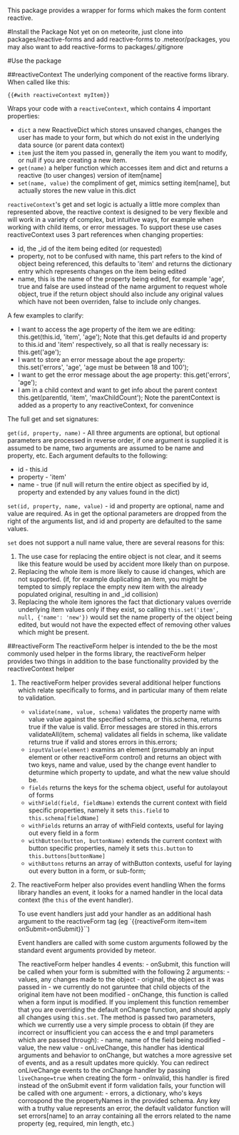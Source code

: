 This package provides a wrapper for forms which makes the form content reactive.

#Install the Package
Not yet on on meteorite, just clone into packages/reactive-forms and add reactive-forms to .meteor/packages, you may also want to add reactive-forms to packages/.gitignore

#Use the package

##reactiveContext
The underlying component of the reactive forms library. When called like this:

	{{#with reactiveContext myItem}}

Wraps your code with a `reactiveContext`, which contains 4 important properties:
 - `dict` a new ReactiveDict which stores unsaved changes, changes the user has made to your form, but which do not exist in the underlying data source (or parent data context)
 - `item` just the item you passed in, generally the item you want to modify, or null if you are creating a new item.
 - `get(name)` a helper function which accesses item and dict and returns a reactive (to user changes) version of item[name]
 - `set(name, value)` the compliment of get, mimics setting item[name], but actually stores the new value in this.dict

`reactiveContext`'s get and set logic is actually a little more complex than represented above, the reactive context is designed to be very flexible and will work in a variety of complex, but intuitive ways, for example when working with child items, or error messages. To support these use cases reactiveContext uses 3 part references when changing properties:
 - id, the _id of the item being edited (or requested)
 - property, not to be confused with name, this part refers to the kind of object being referenced, this defaults to 'item' and returns the dictionary entry which represents changes on the item being edited
 - name, this is the name of the property being edited, for example 'age', true and false are used instead of the name argument to request whole object, true if the return object should also include any original values which have not been overriden, false to include only changes.

A few examples to clarify:

 - I want to access the age property of the item we are editing:
        this.get(this.id, 'item', 'age');
   Note that this.get defaults id and property to this.id and 'item' respectively, so all that is really necessary is:
        this.get('age');
 - I want to store an error message about the age property:
        this.set('errors', 'age', 'age must be between 18 and 100');
 - I want to get the error message about the age property:
        this.get('errors', 'age');
 - I am in a child context and want to get info about the parent context
        this.get(parentId, 'item', 'maxChildCount');
   Note the parentContext is added as a property to any reactiveContext, for convenince

The full get and set signatures:

`get(id, property, name)` - All three arguments are optional, but optional parameters are processed in reverse order, if one argument is supplied it is assumed to be name, two arguments are assumed to be name and property, etc. Each argument defaults to the following:
 - id - this.id
 - property - 'item'
 - name - true (if null will return the entire object as specified by id, property and extended by any values found in the dict)

`set(id, property, name, value)` - id and property are optional, name and value are required. As in get the optional parameters are dropped from the right of the arguments list, and id and property are defaulted to the same values.

`set` does not support a null name value, there are several reasons for this:
 1. The use case for replacing the entire object is not clear, and it seems like this feature would be used by accident more likely than on purpose.
 2. Replacing the whole item is more likely to cause id changes, which are not supported. (if, for example duplicating an item, you might be tempted to simply replace the empty new item with the already populated original, resulting in and _id collision)
 3. Replacing the whole item ignores the fact that dictionary values override underlying item values only if they exist, so calling `this.set('item', null, {'name': 'new'})` would set the name property of the object being edited, but would not have the expected effect of removing other values which might be present.

##reactiveForm
The reactiveForm helper is intended to the be the most commonly used helper in the forms library, the reactiveForm helper provides two things in addition to the base functionality provided by the reactiveContext helper
 1. The reactiveForm helper provides several additional helper functions which relate specifically to forms, and in particular many of them relate to validation.
    - `validate(name, value, schema)` validates the property name with value value against the specified schema, or this.schema, returns true if the value is valid. Error messages are stored in this.errors
    validateAll(item, schema) validates all fields in schema, like validate returns true if valid and stores errors in this.errors;
    - `inputValue(element)` examins an element (presumably an input element or other reactiveForm control) and returns an object with two keys, name and value, used by the change event handler to deturmine which property to update, and what the new value should be.
    - `fields` returns the keys for the schema object, useful for autolayout of forms
    - `withField(field, fieldName)` extends the current context with field specific properties, namely it sets `this.field` to `this.schema[fieldName]`
    - `withFields` returns an array of withField contexts, useful for laying out every field in a form
    - `withButton(button, buttonName)` extends the current context with button specific properties, namely it sets `this.button` to `this.buttons[buttonName]`
    - `withButtons` returns an array of withButton contexts, useful for laying out every button in a form, or sub-form;

 2. The reactiveForm helper also provides event handling
    When the forms library handles an event, it looks for a named handler in the local data context (the `this` of the event handler).

    To use event handlers just add your handler as an additional hash argument to the reactiveForm tag (eg `{{reactiveForm item=item onSubmit=onSubmit}}``)

    Event handlers are called with some custom arguments followed by the standard event arguments provided by meteor.

    The reactiveForm helper handles 4 events:
        - onSubmit, this function will be called when your form is submitted with the following 2 arguments:
           - values, any changes made to the object
           - original, the object as it was passed in - we currently do not garuntee that child objects of the original item have not been modified
        - onChange, this function is called when a form input is modified. If you implement this function remember that you are overriding the default onChange function, and should apply all changes using `this.set`. The method is passed two parameters, which we currently use a very simple process to obtain (if they are incorrect or insufficient you can access the e and tmpl parameters which are passed through):
           - name, name of the field being modified
           - value, the new value
        - onLiveChange, this handler has identical arguments and behavior to onChange, but watches a more agressive set of events, and as a result updates more quickly. You can redirect onLiveChange events to the onChange handler by passing `liveChange=true` when creating the form
        - onInvalid, this handler is fired instead of the onSubmit event if form validation fails, your function will be called with one argument:
            - errors, a dictionary, who's keys corrospond the the propertyNames in the provided schema. Any key with a truthy value represents an error, the default validator function will set errors[name] to an array containing all the errors related to the name property (eg, required, min length, etc.)

